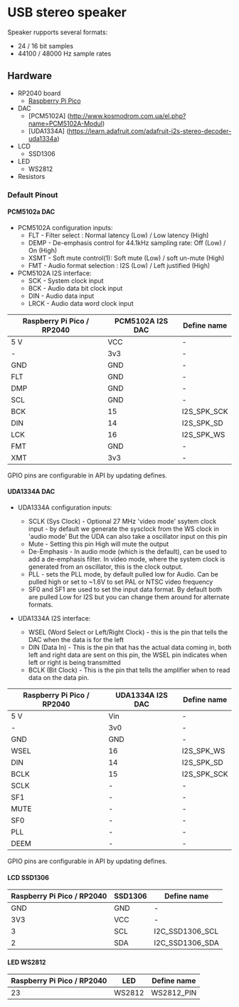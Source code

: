 # USB stereo speaker
Speaker rupports several formats:
  * 24 / 16 bit samples
  * 44100 / 48000 Hz sample rates

## Hardware
 * RP2040 board
   * [Raspberry Pi Pico](https://www.raspberrypi.org/products/raspberry-pi-pico/)
 * DAC
   * [PCM5102A] (http://www.kosmodrom.com.ua/el.php?name=PCM5102A-Modul)
   * [UDA1334A] (https://learn.adafruit.com/adafruit-i2s-stereo-decoder-uda1334a)
* LCD
   * SSD1306
 * LED
   * WS2812
 * Resistors 

### Default Pinout

#### PCM5102a DAC

 * PCM5102A configuration inputs:
    * FLT - Filter select : Normal latency (Low) / Low latency (High)
    * DEMP - De-emphasis control for 44.1kHz sampling rate: Off (Low) / On (High)
    * XSMT - Soft mute control(1): Soft mute (Low) / soft un-mute (High)
    * FMT - Audio format selection : I2S (Low) / Left justified (High)
 * PCM5102A I2S interface:
    * SCK - System clock input
    * BCK - Audio data bit clock input
    * DIN - Audio data input
    * LRCK - Audio data word clock input

| Raspberry Pi Pico / RP2040 | PCM5102A I2S DAC | Define name | 
| --- | --- | --- | 
| 5 V | VCC | - |
| -   | 3v3 | - |
| GND | GND | - |
| FLT | GND | - |
| DMP | GND | - |
| SCL | GND | - |
| BCK | 15  | I2S_SPK_SCK |
| DIN | 14  | I2S_SPK_SD |
| LCK | 16  | I2S_SPK_WS |
| FMT | GND | - |
| XMT | 3v3 | - |


GPIO pins are configurable in API by updating defines.


#### UDA1334A DAC

  * UDA1334A configuration inputs:
    * SCLK (Sys Clock) - Optional 27 MHz 'video mode' ssytem clock input - by default we generate the sysclock from the WS clock in 'audio mode' But the UDA can also take a oscillator input on this pin
    * Mute - Setting this pin High will mute the output 
    * De-Emphasis - In audio mode (which is the default), can be used to add a de-emphasis filter. In video mode, where the system clock is generated from an oscillator, this is the clock output.
    * PLL - sets the PLL mode, by default pulled low for Audio. Can be pulled high or set to ~1.6V to set PAL or NTSC video frequency
    * SF0 and SF1 are used to set the input data format. By default both are pulled Low for I2S but you can change them around for alternate formats.

  * UDA1334A I2S interface:
    * WSEL (Word Select or Left/Right Clock) - this is the pin that tells the DAC when the data is for the left
    * DIN (Data In) - This is the pin that has the actual data coming in, both left and right data are sent on this pin, the WSEL pin indicates when left or right is being transmitted
    * BCLK (Bit Clock) - This is the pin that tells the amplifier when to read data on the data pin.

| Raspberry Pi Pico / RP2040 | UDA1334A I2S DAC | Define name | 
|  --- | --- | --- |
| 5 V  | Vin | - | 
| -    | 3v0 | - | 
| GND  | GND | - | 
| WSEL | 16 | I2S_SPK_WS |
| DIN  | 14 | I2S_SPK_SD |
| BCLK | 15 | I2S_SPK_SCK|
| SCLK | - | - |
| SF1  | - | - |
| MUTE | - | - |
| SF0  | - | - |
| PLL  | - | - |
| DEEM | - | - |


GPIO pins are configurable in API by updating defines.

#### LCD SSD1306
| Raspberry Pi Pico / RP2040 | SSD1306 | Define name | 
| --- | --- | --- |
| GND | GND | - | 
| 3V3 | VCC | - | 
| 3   | SCL   | I2C_SSD1306_SCL | 
| 2   | SDA   | I2C_SSD1306_SDA | 


#### LED WS2812
| Raspberry Pi Pico / RP2040 | LED | Define name | 
| --- | --- | --- |
| 23 | WS2812  | WS2812_PIN | 

